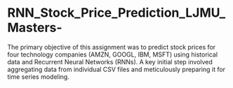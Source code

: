# RNN_Stock_Price_Prediction_LJMU_Masters-
The primary objective of this assignment was to predict stock prices for four technology companies (AMZN, GOOGL, IBM, MSFT) using historical data and Recurrent Neural Networks (RNNs). A key initial step involved aggregating data from individual CSV files and meticulously preparing it for time series modeling.
